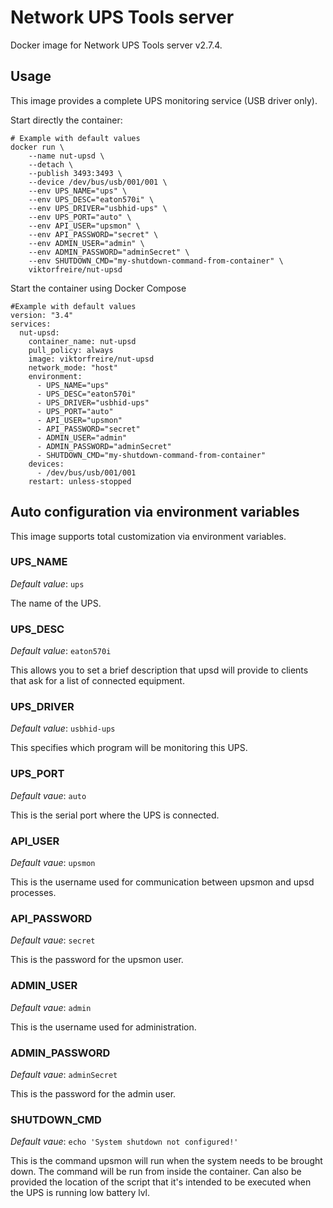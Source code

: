 # Network UPS Tools server

Docker image for Network UPS Tools server v2.7.4.

## Usage

This image provides a complete UPS monitoring service (USB driver only).

Start directly the container:

```console
# Example with default values 
docker run \
	--name nut-upsd \
	--detach \
	--publish 3493:3493 \
	--device /dev/bus/usb/001/001 \
	--env UPS_NAME="ups" \
	--env UPS_DESC="eaton570i" \
	--env UPS_DRIVER="usbhid-ups" \
	--env UPS_PORT="auto" \
	--env API_USER="upsmon" \
	--env API_PASSWORD="secret" \
	--env ADMIN_USER="admin" \
	--env ADMIN_PASSWORD="adminSecret" \
	--env SHUTDOWN_CMD="my-shutdown-command-from-container" \
	viktorfreire/nut-upsd
```

Start the container using Docker Compose
```console
#Example with default values
version: "3.4"
services:
  nut-upsd:
    container_name: nut-upsd
    pull_policy: always
    image: viktorfreire/nut-upsd
    network_mode: "host"
    environment:
      - UPS_NAME="ups"
      - UPS_DESC="eaton570i"
      - UPS_DRIVER="usbhid-ups"
      - UPS_PORT="auto"
      - API_USER="upsmon"
	  - API_PASSWORD="secret"
      - ADMIN_USER="admin"
      - ADMIN_PASSWORD="adminSecret"
      - SHUTDOWN_CMD="my-shutdown-command-from-container"
    devices:
      - /dev/bus/usb/001/001
    restart: unless-stopped
```

## Auto configuration via environment variables

This image supports total customization via environment variables.

### UPS_NAME

*Default value*: `ups`

The name of the UPS.

### UPS_DESC

*Default value*: `eaton570i`

This allows you to set a brief description that upsd will provide to clients that ask for a list of connected equipment.

### UPS_DRIVER

*Default value*: `usbhid-ups`

This specifies which program will be monitoring this UPS.

### UPS_PORT

*Default vaue*: `auto`

This is the serial port where the UPS is connected.

### API_USER

*Default vaue*: `upsmon`

This is the username used for communication between upsmon and upsd processes.

### API_PASSWORD

*Default vaue*: `secret`

This is the password for the upsmon user.

### ADMIN_USER

*Default vaue*: `admin`

This is the username used for administration.

### ADMIN_PASSWORD

*Default vaue*: `adminSecret`

This is the password for the admin user.

### SHUTDOWN_CMD

*Default vaue*: `echo 'System shutdown not configured!'`

This is the command upsmon will run when the system needs to be brought down. The command will be run from inside the container.
Can also be provided the location of the script that it's intended to be executed when the UPS is running low battery lvl.